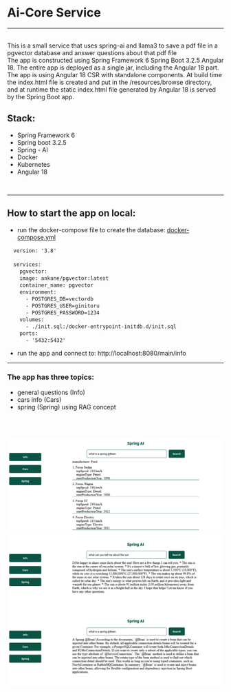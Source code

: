 # Ai-Core Service
<hr>
<br>
This is a small service that uses spring-ai and llama3 to save a pdf file in
a pgvector database and answer questions about that pdf file
<br>
The app is constructed using Spring Framework 6 Spring Boot 3.2.5
Angular 18. The entire app is deployed as a single jar, including the Angular 18 part.
The app is using Angular 18 CSR with standalone components. At build time 
the index.html file is created and put in the /resources/browse directory, and at runtime 
the static index.html file generated by Angular 18 is served by the Spring Boot app.

## Stack:
* Spring Framework 6
* Spring boot 3.2.5
* Spring - AI
* Docker
* Kubernetes
* Angular 18

<br>
<hr>

## How to start the app on local:
* run the docker-compose file to create the database: [docker-compose.yml](docker-compose.yml) 
```
  version: '3.8'

  services:
    pgvector:
    image: ankane/pgvector:latest
    container_name: pgvector
    environment:
      - POSTGRES_DB=vectordb
      - POSTGRES_USER=ginitoru
      - POSTGRES_PASSWORD=1234
    volumes:
      - ./init.sql:/docker-entrypoint-initdb.d/init.sql
    ports:
      - '5432:5432' 
 ```
* run the app and connect to: http://localhost:8080/main/info

<hr>

### The app has three topics:
* general questions (Info)
* cars info (Cars)
* spring (Spring) using RAG concept
<br>
<br>

![cars.png](pictures/cars.png)
![info.png](pictures/info.png)
![springai.png](pictures/springai.png)
